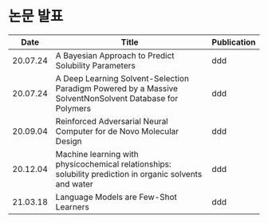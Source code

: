 # 논문 발표

Date | Title | Publication
---- | ---- | ---- 
20.07.24 | A Bayesian Approach to Predict Solubility Parameters | ddd
20.07.24 | A Deep Learning Solvent-Selection Paradigm Powered by a Massive SolventNonSolvent Database for Polymers | ddd
20.09.04 | Reinforced Adversarial Neural Computer for de Novo Molecular Design | ddd
20.12.04 | Machine learning with physicochemical relationships: solubility prediction in organic solvents and water | ddd
21.03.18 | Language Models are Few-Shot Learners | ddd
